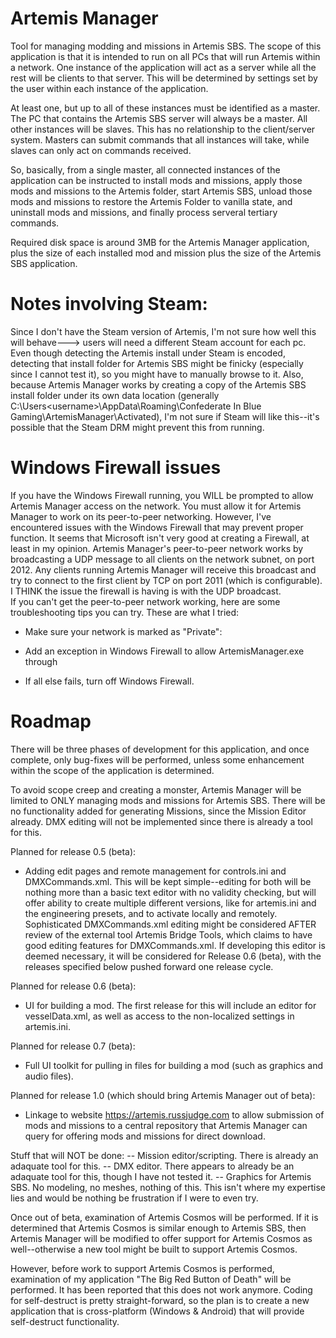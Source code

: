 # Artemis Manager
Tool for managing modding and missions in Artemis SBS.  The scope of this application is that it is intended to run on all PCs that will run Artemis within a network.  One instance of the
application will act as a server while all the rest will be clients to that server.  This will be determined by settings set by the user within each instance of the application.

At least one, but up to all of these instances must be identified as a master.  The PC that contains the Artemis SBS server will always be a master.  All other instances will be slaves.  This has
no relationship to the client/server system.  Masters can submit commands that all instances will take, while slaves can only act on commands received.

So, basically, from a single master, all connected instances of the application can be instructed to install mods and missions, apply those mods and missions to the Artemis folder, start Artemis SBS,
unload those mods and missions to restore the Artemis Folder to vanilla state, and uninstall mods and missions, and finally process serveral tertiary commands.

Required disk space is around 3MB for the Artemis Manager application, plus the size of each installed mod and mission plus the size of the Artemis SBS application.

# Notes involving Steam:
Since I don't have the Steam version of Artemis, I'm not sure how well this will behave---> users will need a different Steam account for each pc.  Even though detecting
the Artemis install under Steam is encoded, detecting that install folder for Artemis SBS might be finicky (especially since I cannot test it), so you might have to manually browse to it.
Also, because Artemis Manager works by creating a copy of the Artemis SBS install folder under its own data location (generally
C:\Users\<username>\AppData\Roaming\Confederate In Blue Gaming\ArtemisManager\Activated), I'm not sure if Steam will like this--it's possible that the Steam DRM might prevent this
from running.

# Windows Firewall issues
If you have the Windows Firewall running, you WILL be prompted to allow Artemis Manager access on the network.  You must allow it for Artemis Manager to work on its peer-to-peer networking.
However, I've encountered issues with the Windows Firewall that may prevent proper function.  It seems that Microsoft isn't very good at creating a Firewall, at least in my opinion.
Artemis Manager's peer-to-peer network works by broadcasting a UDP message to all clients on the network subnet, on port 2012.  Any clients running Artemis Manager will receive this broadcast
and try to connect to the first client by TCP on port 2011 (which is configurable).  I THINK the issue the firewall is having is with the UDP broadcast.  
If you can't get the peer-to-peer network working, here are some troubleshooting tips you can try.  These are what I tried:

- Make sure your network is marked as "Private":

- Add an exception in Windows Firewall to allow ArtemisManager.exe through
- If all else fails, turn off Windows Firewall.

# Roadmap
There will be three phases of development for this application, and once complete, only bug-fixes will be performed, unless some enhancement within the scope of the application is determined.

To avoid scope creep and creating a monster, Artemis Manager will be limited to ONLY managing mods and missions for Artemis SBS. There will be no functionality added for generating Missions,
since the Mission Editor already.  DMX editing will not be implemented since there is already a tool for this.

Planned for release 0.5 (beta):
- Adding edit pages and remote management for controls.ini and DMXCommands.xml.
	This will be kept simple--editing for both will be nothing more than a basic text editor with no validity checking, but will offer ability to create multiple different
	versions, like for artemis.ini and the engineering presets, and to activate locally and remotely.  Sophisticated DMXCommands.xml editing might be considered AFTER review of 
	the external tool Artemis Bridge Tools, which claims to have good editing features for DMXCommands.xml.  If developing this editor is deemed necessary, it will be considered for
	Release 0.6 (beta), with the releases specified below pushed forward one release cycle.

Planned for release 0.6 (beta):
- UI for building a mod.  The first release for this will include an editor for vesselData.xml, as well as access to the non-localized settings in artemis.ini.

Planned for release 0.7 (beta):
- Full UI toolkit for pulling in files for building a mod (such as graphics and audio files).

Planned for release 1.0 (which should bring Artemis Manager out of beta):
- Linkage to website https://artemis.russjudge.com to allow submission of mods and missions to a central repository that Artemis Manager can query for offering mods and missions for
	direct download.


Stuff that will NOT be done:
-- Mission editor/scripting.  There is already an adaquate tool for this.
-- DMX editor.  There appears to already be an adaquate tool for this, though I have not tested it.
-- Graphics for Artemis SBS.  No modeling, no meshes, nothing of this.  This isn't where my expertise lies and would be nothing be frustration if I were to even try.


Once out of beta, examination of Artemis Cosmos will be performed.  If it is determined that Artemis Cosmos is similar enough to Artemis SBS, then Artemis Manager will be
modified to offer support for Artemis Cosmos as well--otherwise a new tool might be built to support Artemis Cosmos.

However, before work to support Artemis Cosmos is performed, examination of my application "The Big Red Button of Death" will be performed.  It has been reported that this
does not work anymore.  Coding for self-destruct is pretty straight-forward, so the plan is to create a new application that is cross-platform (Windows & Android) that will
provide self-destruct functionality.
